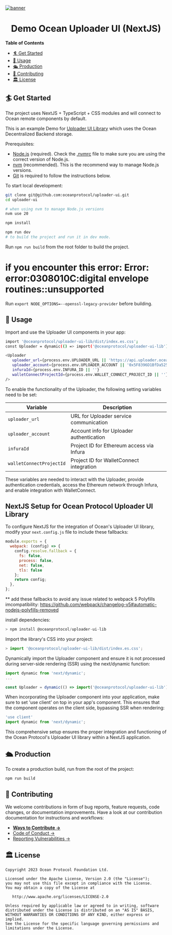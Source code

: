 [![banner](https://raw.githubusercontent.com/oceanprotocol/art/master/github/repo-banner%402x.png)](https://oceanprotocol.com)

<h1 align="center">Demo Ocean Uploader UI (NextJS)</h1>

**Table of Contents**

- [🏄 Get Started](#-get-started)
- [🚀 Usage](#-usage)
- [🛳 Production](#-production)
- [💖 Contributing](#-contributing)
- [🏛 License](#-license)

## 🏄 Get Started

The project uses NextJS + TypeScript + CSS modules and will connect to Ocean remote components by default.

This is an example Demo for [Uploader UI Library](https://github.com/oceanprotocol/uploader-ui-lib) which uses the Ocean Decentralized Backend storage.

Prerequisites:

- [Node.js](https://nodejs.org/en/) (required). Check the [.nvmrc](.nvmrc) file to make sure you are using the correct version of Node.js.
- [nvm](https://github.com/nvm-sh/nvm) (recommended). This is the recommend way to manage Node.js versions.
- [Git](https://git-scm.com/) is required to follow the instructions below.

To start local development:

```bash
git clone git@github.com:oceanprotocol/uploader-ui.git
cd uploader-ui

# when using nvm to manage Node.js versions
nvm use 20

npm install

npm run dev
# to build the project and run it in dev mode.
```

Run `npm run build` from the root folder to build the project.

# if you encounter this error: Error: error:0308010C:digital envelope routines::unsupported
Run `export NODE_OPTIONS=--openssl-legacy-provider` before building.

## 🚀 Usage

Import and use the Uploader UI components in your app:

```bash
import '@oceanprotocol/uploader-ui-lib/dist/index.es.css';
const Uploader = dynamic(() => import('@oceanprotocol/uploader-ui-lib').then((module) => module.Uploader), { ssr: false });

<Uploader
   uploader_url={process.env.UPLOADER_URL || 'https://api.uploader.oceanprotocol.com/'}
   uploader_account={process.env.UPLOADER_ACCOUNT || '0x5F8396D1BfDa5259Ee89196F892E4401BF3B596d'}
   infuraId={process.env.INFURA_ID || ''}
   walletConnectProjectId={process.env.WALLET_CONNECT_PROJECT_ID || ''}
/> 
```

To enable the functionality of the Uploader, the following setting variables need to be set:

| Variable                | Description                                           |
|-------------------------|-------------------------------------------------------|
| `uploader_url`               | URL for Uploader service communication                    |
| `uploader_account`           | Account info for Uploader authentication                  |
| `infuraId`              | Project ID for Ethereum access via Infura            |
| `walletConnectProjectId`| Project ID for WalletConnect integration             |

These variables are needed to interact with the Uploader, provide authentication credentials, access the Ethereum network through Infura, and enable integration with WalletConnect. 

## NextJS Setup for Ocean Protocol Uploader UI Library

To configure NextJS for the integration of Ocean's Uploader UI library, modify your `next.config.js` file to include these fallbacks:

```javascript
module.exports = {
  webpack: (config) => {
    config.resolve.fallback = { 
      fs: false,
      process: false,
      net: false,
      tls: false
    };
    return config;
  },
};
```
** add these fallbacks to avoid any issue related to webpack 5 Polyfills imcompatibility: https://github.com/webpack/changelog-v5#automatic-nodejs-polyfills-removed

install dependencies:

```javascript
> npm install @oceanprotocol/uploader-ui-lib
```

Import the library's CSS into your project:
```javascript
> import '@oceanprotocol/uploader-ui-lib/dist/index.es.css';
```

Dynamically import the Uploader component and ensure it is not processed during server-side rendering (SSR) using the next/dynamic function:

```javascript
import dynamic from 'next/dynamic';
...

const Uploader = dynamic(() => import('@oceanprotocol/uploader-ui-lib').then((module) => module.Uploader), { ssr: false });
```

When incorporating the Uploader component into your application, make sure to set 'use client' on top in your app's component. This ensures that the component operates on the client side, bypassing SSR when rendering:

```javascript
'use client'
import dynamic from 'next/dynamic';
```

This comprehensive setup ensures the proper integration and functioning of the Ocean Protocol's Uploader UI library within a NextJS application.

## 🛳 Production

To create a production build, run from the root of the project:

```bash
npm run build
```

## 💖 Contributing

We welcome contributions in form of bug reports, feature requests, code changes, or documentation improvements. Have a look at our contribution documentation for instructions and workflows:

- [**Ways to Contribute →**](https://docs.oceanprotocol.com/contribute)
- [Code of Conduct →](https://docs.oceanprotocol.com/contribute/code-of-conduct)
- [Reporting Vulnerabilities →](https://docs.oceanprotocol.com/contribute#report-vulnerabilities)

## 🏛 License

```text
Copyright 2023 Ocean Protocol Foundation Ltd.

Licensed under the Apache License, Version 2.0 (the "License");
you may not use this file except in compliance with the License.
You may obtain a copy of the License at

   http://www.apache.org/licenses/LICENSE-2.0

Unless required by applicable law or agreed to in writing, software
distributed under the License is distributed on an "AS IS" BASIS,
WITHOUT WARRANTIES OR CONDITIONS OF ANY KIND, either express or implied.
See the License for the specific language governing permissions and
limitations under the License.
```
